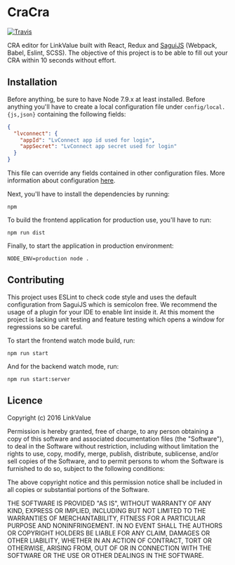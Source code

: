 # CraCra 

[![Travis](https://img.shields.io/travis/LinkValue/CraCra.svg?style=flat-square)](https://travis-ci.org/LinkValue/CraCra)

CRA editor for LinkValue built with React, Redux and [SaguiJS](https://github.com/saguijs/sagui) (Webpack, Babel, Eslint, SCSS).
The objective of this project is to be able to fill out your CRA within 10 seconds without effort.

## Installation

Before anything, be sure to have Node 7.9.x at least installed.
Before anything you'll have to create a local configuration file under `config/local.{js,json}` containing the
following fields:

```json
{
  "lvconnect": {
    "appId": "LvConnect app id used for login",
    "appSecret": "LvConnect app secret used for login"
  }
}
```

This file can override any fields contained in other configuration files. More information about configuration
[here](https://www.npmjs.com/package/config).

Next, you'll have to install the dependencies by running:

```
npm
```

To build the frontend application for production use, you'll have to run:

```
npm run dist
```

Finally, to start the application in production environment:

```
NODE_ENV=production node .
```

## Contributing

This project uses ESLint to check code style and uses the default configuration from SaguiJS which is semicolon free.
We recommend the usage of a plugin for your IDE to enable lint inside it. At this moment the project is lacking unit
testing and feature testing which opens a window for regressions so be careful.

To start the frontend watch mode build, run:

```
npm run start
```

And for the backend watch mode, run:

```
npm run start:server
```

## Licence

Copyright (c) 2016 LinkValue

Permission is hereby granted, free of charge, to any person obtaining a copy of this software and associated documentation files (the "Software"), to deal in the Software without restriction, including without limitation the rights to use, copy, modify, merge, publish, distribute, sublicense, and/or sell copies of the Software, and to permit persons to whom the Software is furnished to do so, subject to the following conditions:

The above copyright notice and this permission notice shall be included in all copies or substantial portions of the Software.

THE SOFTWARE IS PROVIDED "AS IS", WITHOUT WARRANTY OF ANY KIND, EXPRESS OR IMPLIED, INCLUDING BUT NOT LIMITED TO THE WARRANTIES OF MERCHANTABILITY, FITNESS FOR A PARTICULAR PURPOSE AND NONINFRINGEMENT. IN NO EVENT SHALL THE AUTHORS OR COPYRIGHT HOLDERS BE LIABLE FOR ANY CLAIM, DAMAGES OR OTHER LIABILITY, WHETHER IN AN ACTION OF CONTRACT, TORT OR OTHERWISE, ARISING FROM, OUT OF OR IN CONNECTION WITH THE SOFTWARE OR THE USE OR OTHER DEALINGS IN THE SOFTWARE.

